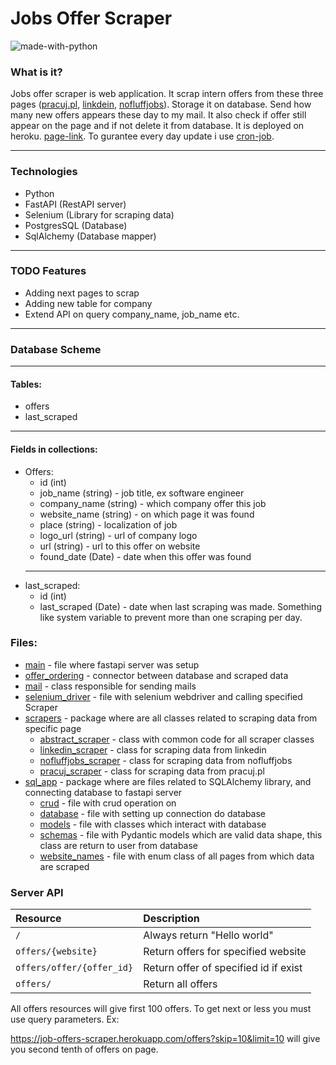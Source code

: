 # Jobs Offer Scraper

![made-with-python](https://img.shields.io/badge/Main%20language-Python-Green)

### What is it?

Jobs offer scraper is web application. 
It scrap intern offers from these three pages ([pracuj.pl](https://www.pracuj.pl/), 
[linkdein](https://www.linkedin.com), [nofluffjobs](https://nofluffjobs.com/pl/jobs)).
Storage it on database. Send how many new offers appears these day to my mail.
It also check if offer still appear on the page and if not delete it from database.
It is deployed on heroku. [page-link](https://job-offers-scraper.herokuapp.com/).
To gurantee every day update i use [cron-job](https://cron-job.org).

---

### Technologies
* Python 
* FastAPI (RestAPI server)
* Selenium (Library for scraping data)
* PostgresSQL (Database)
* SqlAlchemy (Database mapper)

---

### TODO Features
* Adding next pages to scrap
* Adding new table for company
* Extend API on query company_name, job_name etc.

---

### Database Scheme
---
#### Tables:
  * offers
  * last_scraped
---
 
#### Fields in collections:

  * Offers:
    * id (int)
    * job_name (string) - job title, ex software engineer
    * company_name (string) - which company offer this job
    * website_name (string) - on which page it was found 
    * place (string) - localization of job
    * logo_url (string) - url of company logo
    * url (string) - url to this offer on website
    * found_date (Date) - date when this offer was found
    ---
  * last_scraped:
    * id (int)
    * last_scraped (Date) - date when last scraping was made. 
    Something like system variable to prevent more than one scraping per day.

### Files:

* [main](main.py) - file where fastapi server was setup 
* [offer_ordering](offer_ordering.py) - connector between database and scraped data
* [mail](mail.py) - class responsible for sending mails
* [selenium_driver](selenium_driver.py) - file with selenium webdriver and calling specified Scraper
* [scrapers](scrapers) - package where are all classes related to scraping data from specific page
    * [abstract_scraper](scrapers/abstract_scraper.py) - class with common code for all scraper classes
    * [linkedin_scraper](scrapers/linkedin_scraper.py) - class for scraping data from linkedin
    * [nofluffjobs_scraper](scrapers/nofluffjobs_scraper.py) - class for scraping data from nofluffjobs
    * [pracuj_scraper](scrapers/pracuj_scraper.py) - class for scraping data from pracuj.pl
* [sql_app](sql_app) - package where are files related to SQLAlchemy library, and connecting database to fastapi server
    * [crud](sql_app/crud.py) - file with crud operation on 
    * [database](sql_app/database.py) - file with setting up connection do database
    * [models](sql_app/models.py) - file with classes which interact with database
    * [schemas](sql_app/schemas.py) - file with Pydantic models which are valid data shape, this class are return to user from database
    * [website_names](sql_app/website_names.py) - file with enum class of all pages from which data are scraped 

### Server API

| Resource | Description |
|:---------|:------------|
|`/`       |Always return "Hello world"|
|`offers/{website}`| Return offers for specified website|
|`offers/offer/{offer_id}`| Return offer of specified id if exist|
|`offers/`|Return all offers|

All offers resources will give first 100 offers. 
To get next or less you must use query parameters. Ex:

https://job-offers-scraper.herokuapp.com/offers?skip=10&limit=10 will give you second tenth of offers on page.

